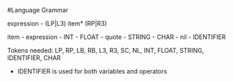 #Language Grammar

expression
    - (LP|L3) item* (RP|R3)

item
    - expression
    - INT
    - FLOAT
    - quote
    - STRING
    - CHAR
    - nil
    - IDENTIFIER

Tokens needed: LP, RP, LB, RB, L3, R3, SC, NL, INT, FLOAT, STRING, IDENTIFIER, CHAR

* IDENTIFIER is used for both variables and operators


